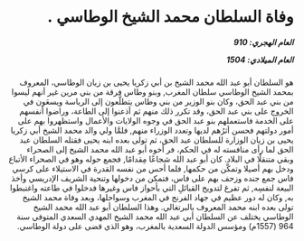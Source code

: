 <h1 dir="rtl">وفاة السلطان محمد الشيخ الوطاسي .</h1>

<h5 dir="rtl">العام الهجري:  910

العام الميلادي: 1504

</h5>

<p dir="rtl">هو السلطان أبو عبد الله محمد الشيخ بن أبي زكريا يحيى بن زيان الوطاسي، المعروف بمحمد الشيخ الوطاسي سلطان المغرب, وبنو وطاس فرقة من بني مرين غير أنهم ليسوا من بني عبد الحق، وكان بنو الوزير من بني وطاس يتطلَّعون إلى الرياسة ويسعَون في الخروج على بني عبد الحق، وقد تكرر ذلك منهم ثم أذعنوا إلى الطاعة، وراضوا أنفسهم على الخدمة فاستعملهم بنو عبد الحق في وجوه الولايات والأعمال واستظهروا بهم على أمور دولتهم فحسن أثرُهم لديها وتعدد الوزراء منهم, فلمَّا ولي والد محمد الشيخ أبي زكريا يحيى بن زيان الوزارة للسلطان عبد الحق، ثم تولى بعده ابنه يحيى فقتله السلطان عبد الحق لما رأى منافسته له في الحكم، فر أخوه أبو عبد الله محمد الشيخ إلى الصحراء وبقي متنقلًا في البلاد. كان أبو عبد الله شجاعًا مِقدامًا, فجمع حوله وهو في الصحراء الأتباع ودخل بهم أصيلا وتمكَّن من حكمها, فلما أحس من نفسه القدرة في الاستيلاء على كرسي فاس جمع جنده وزحف بهم على فاس، فتمكن من دخولها وتنحية الشريف الإدريسي وأخذ البيعة لنفسِه, ثم تفرغ لتدويخ القبائلِ التي بأحواز فاس وغيرها فدخلوا في طاعته واغتبطوا به, وكان له دور عظيم في جهاد الفرنج في المغرب وسواحلها، وبعد وفاة محمد الشيخ تولى بعده ابنه محمد المعروف بالبرتغالي. وهذا السلطان أبو عبد الله محمد الشيخ الوطاسي يختلف عن السلطان أبي عبد الله محمد الشيخ المهدي السعدي المتوفي سنة 964 (1557م) ومؤسس الدولة السعدية بالمغرب، وهو الذي قضى على دولة الوطاسي.</p></br>
